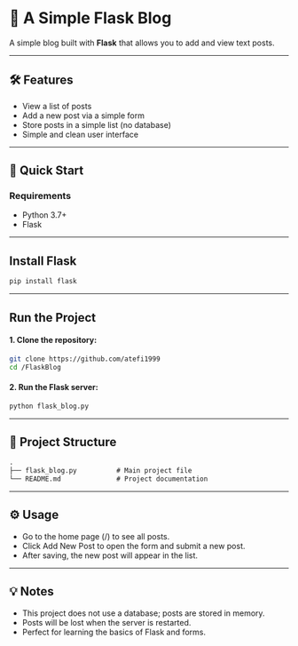 # 📖 A Simple Flask Blog

A simple blog built with **Flask** that allows you to add and view text posts.  

---

## 🛠️ Features

- View a list of posts
- Add a new post via a simple form
- Store posts in a simple list (no database)
- Simple and clean user interface

---

## 🚀 Quick Start

### Requirements

- Python 3.7+
- Flask

---

## Install Flask

```bash
pip install flask
```
---

## Run the Project

#### 1. Clone the repository:

```bash
git clone https://github.com/atefi1999
cd /FlaskBlog
```

#### 2. Run the Flask server:

```bash
python flask_blog.py
```

<!-- 3. Open your browser and go to:

```bash
http://127.0.0.1:5000/
```
-->

---

## 📄 Project Structure

```markdown
.
├── flask_blog.py          # Main project file
└── README.md              # Project documentation
```

---

## ⚙️ Usage

- Go to the home page (/) to see all posts.
- Click Add New Post to open the form and submit a new post.
- After saving, the new post will appear in the list.

---

## 💡 Notes

- This project does not use a database; posts are stored in memory.
- Posts will be lost when the server is restarted.
- Perfect for learning the basics of Flask and forms.
